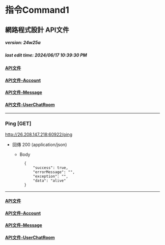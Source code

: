 # 指令Command1
## 網路程式設計 API文件
##### version: 24w25a
##### last edit time: 2024/06/17 10:39:30 PM

#### [API文件](https://github.com/Command1264/webProgramming/blob/master/API%20%E6%96%87%E4%BB%B6/API%E6%96%87%E4%BB%B6.md)
#### [API文件-Account](https://github.com/Command1264/webProgramming/blob/master/API%20%E6%96%87%E4%BB%B6/API%E6%96%87%E4%BB%B6-Account.md)
#### [API文件-Message](https://github.com/Command1264/webProgramming/blob/master/API%20%E6%96%87%E4%BB%B6/API%E6%96%87%E4%BB%B6-Message.md)
#### [API文件-UserChatRoom](https://github.com/Command1264/webProgramming/blob/master/API%20%E6%96%87%E4%BB%B6/API%E6%96%87%E4%BB%B6-UserChatRoom.md)
---
### Ping [GET]
http://26.208.147.218:60922/ping

+ 回傳 200 (application/json)
    + Body

            {
                "success": true,
                "errorMessage": "",
                "exception": "",
                "data": "alive"
            }
---

#### [API文件](https://github.com/Command1264/webProgramming/blob/master/API%20%E6%96%87%E4%BB%B6/API%E6%96%87%E4%BB%B6.md)
#### [API文件-Account](https://github.com/Command1264/webProgramming/blob/master/API%20%E6%96%87%E4%BB%B6/API%E6%96%87%E4%BB%B6-Account.md)
#### [API文件-Message](https://github.com/Command1264/webProgramming/blob/master/API%20%E6%96%87%E4%BB%B6/API%E6%96%87%E4%BB%B6-Message.md)
#### [API文件-UserChatRoom](https://github.com/Command1264/webProgramming/blob/master/API%20%E6%96%87%E4%BB%B6/API%E6%96%87%E4%BB%B6-UserChatRoom.md)